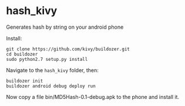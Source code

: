 # hash_kivy
Generates hash by string on your android phone

Install:

```
git clone https://github.com/kivy/buildozer.git
cd buildozer
sudo python2.7 setup.py install
```
Navigate to the `hash_kivy` folder, then:
```
buildozer init
buildozer android debug deploy run
```

Now copy a file bin/MD5Hash-0.1-debug.apk to the phone and install it.
